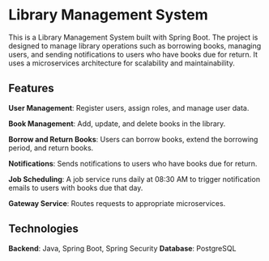 # Library Management System
This is a Library Management System built with Spring Boot. The project is designed to manage library operations such as borrowing books, managing users, and sending notifications to users who have books due for return. It uses a microservices architecture for scalability and maintainability.

## Features
**User Management**: Register users, assign roles, and manage user data.

**Book Management**: Add, update, and delete books in the library.

**Borrow and Return Books**: Users can borrow books, extend the borrowing period, and return books.

**Notifications**: Sends notifications to users who have books due for return.

**Job Scheduling**: A job service runs daily at 08:30 AM to trigger notification emails to users with books due that day.

**Gateway Service**: Routes requests to appropriate microservices.

## Technologies
**Backend**: Java, Spring Boot, Spring Security
**Database**: PostgreSQL

